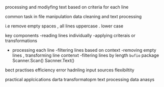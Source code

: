 processing and modiyfing text based on criteria for each line

common task in file manipulation data cleaning and text processing

i.e remove empty spaces , all lines uppercase . lower case

key components
-reading lines individually
-applying criterais or transformations
- processing each line
-filtering lines based on context
-removing empty lines , transforming line contenxt
-filtering lines by length
`bufio` package
Scanner.Scan()
Sacnner.Text()

bect practises
efficiency
error hadnling
input sources
flexibiltity

practical applcications
darta transformatopm
text processing
data anasys